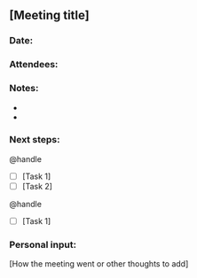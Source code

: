 ## [Meeting title]
### Date:

### Attendees:

### Notes:
- 
-

### Next steps:
@handle

- [ ] [Task 1]
- [ ] [Task 2]

@handle

- [ ] [Task 1]

### Personal input:

[How the meeting went or other thoughts to add]
